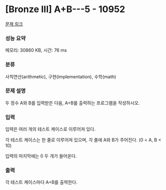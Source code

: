 # [Bronze III] A+B---5 - 10952 

[문제 링크](https://www.acmicpc.net/problem/10952) 

### 성능 요약

메모리: 30860 KB, 시간: 76 ms

### 분류

사칙연산(arithmetic), 구현(implementation), 수학(math)

### 문제 설명

두 정수 A와 B를 입력받은 다음, A+B를 출력하는 프로그램을 작성하시오.
### 입력 

 입력은 여러 개의 테스트 케이스로 이루어져 있다.

각 테스트 케이스는 한 줄로 이루어져 있으며, 각 줄에 A와 B가 주어진다. (0 < A, B < 10)

입력의 마지막에는 0 두 개가 들어온다.
### 출력 

 각 테스트 케이스마다 A+B를 출력한다.



